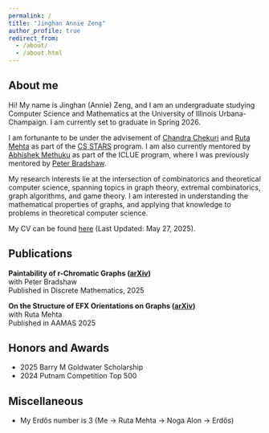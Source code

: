 ```yaml
---
permalink: /
title: "Jinghan Annie Zeng"
author_profile: true
redirect_from: 
  - /about/
  - /about.html
---
```


About me
------

Hi! My name is Jinghan (Annie) Zeng, and I am an undergraduate studying Computer Science and Mathematics at the University of Illinois Urbana-Champaign. I am currently set to graduate in Spring 2026.

I am fortunante to be under the advisement of [Chandra Chekuri](https://chekuri.cs.illinois.edu/) and [Ruta Mehta](https://rutamehta.cs.illinois.edu/) as part of the [CS STARS](https://siebelschool.illinois.edu/broadening-participation-computing/programs/csambassadors) program. I am also currently mentored by [Abhishek Methuku](https://sites.google.com/view/abhishekmethuku/home) as part of the ICLUE program, where I was previously mentored by [Peter Bradshaw](https://www.peter-bradshaw.com/).

My research interests lie at the intersection of combinatorics and theoretical computer science, spanning topics in graph theory, extremal combinatorics, graph algorithms, and game theory. I am interested in understanding the mathematical properties of graphs, and applying that knowledge to problems in theoretical computer science. 

My CV can be found [here](https://jazeng2.github.io/files/cv.pdf) (Last Updated: May 27, 2025). 

Publications
------
**Paintability of r-Chromatic Graphs ([arXiv](https://arxiv.org/abs/2403.11888))**\
with Peter Bradshaw\
Published in Discrete Mathematics, 2025

**On the Structure of EFX Orientations on Graphs ([arXiv](https://arxiv.org/abs/2404.13527))**\
with Ruta Mehta\
Published in AAMAS 2025

Honors and Awards
------
- 2025 Barry M Goldwater Scholarship
- 2024 Putnam Competition Top 500

Miscellaneous
------
- My Erdős number is 3 (Me -> Ruta Mehta -> Noga Alon -> Erdős)
